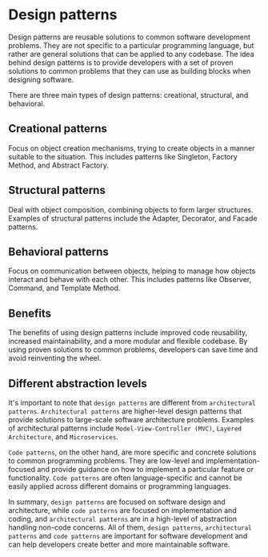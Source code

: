 # Design patterns

Design patterns are reusable solutions to common software development problems. They are not specific to a particular programming language, but rather are general solutions that can be applied to any codebase. The idea behind design patterns is to provide developers with a set of proven solutions to common problems that they can use as building blocks when designing software.

There are three main types of design patterns: creational, structural, and behavioral.

## Creational patterns

Focus on object creation mechanisms, trying to create objects in a manner suitable to the situation. This includes patterns like Singleton, Factory Method, and Abstract Factory.

## Structural patterns 

Deal with object composition, combining objects to form larger structures. Examples of structural patterns include the Adapter, Decorator, and Facade patterns.

## Behavioral patterns 

Focus on communication between objects, helping to manage how objects interact and behave with each other. This includes patterns like Observer, Command, and Template Method.

## Benefits

The benefits of using design patterns include improved code reusability, increased maintainability, and a more modular and flexible codebase. By using proven solutions to common problems, developers can save time and avoid reinventing the wheel.

## Different abstraction levels

It's important to note that `design patterns` are different from `architectural patterns`. `Architectural patterns` are higher-level design patterns that provide solutions to large-scale software architecture problems. Examples of architectural patterns include `Model-View-Controller (MVC)`, `Layered Architecture`, and `Microservices`.

`Code patterns`, on the other hand, are more specific and concrete solutions to common programming problems. They are low-level and implementation-focused and provide guidance on how to implement a particular feature or functionality. `Code patterns` are often language-specific and cannot be easily applied across different domains or programming languages.

In summary, `design patterns` are focused on software design and architecture, while `code patterns` are focused on implementation and coding, and `architectural patterns` are in a high-level of abstraction handling non-code concerns. All of them, `design patterns`, `architectural patterns` and `code patterns` are important for software development and can help developers create better and more maintainable software.